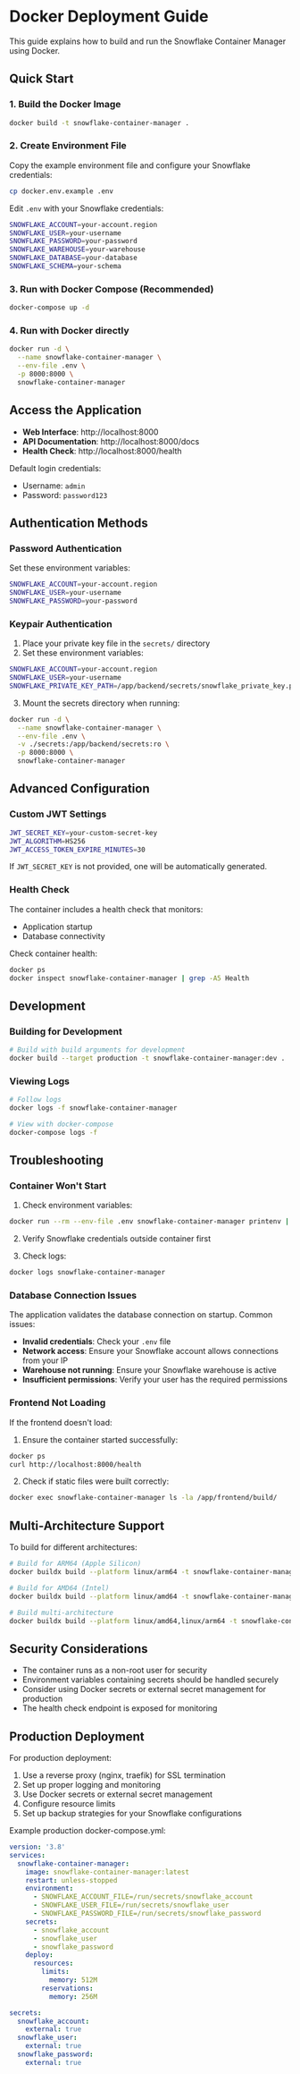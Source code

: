 # Docker Deployment Guide

This guide explains how to build and run the Snowflake Container Manager using Docker.

## Quick Start

### 1. Build the Docker Image

```bash
docker build -t snowflake-container-manager .
```

### 2. Create Environment File

Copy the example environment file and configure your Snowflake credentials:

```bash
cp docker.env.example .env
```

Edit `.env` with your Snowflake credentials:

```bash
SNOWFLAKE_ACCOUNT=your-account.region
SNOWFLAKE_USER=your-username
SNOWFLAKE_PASSWORD=your-password
SNOWFLAKE_WAREHOUSE=your-warehouse
SNOWFLAKE_DATABASE=your-database
SNOWFLAKE_SCHEMA=your-schema
```

### 3. Run with Docker Compose (Recommended)

```bash
docker-compose up -d
```

### 4. Run with Docker directly

```bash
docker run -d \
  --name snowflake-container-manager \
  --env-file .env \
  -p 8000:8000 \
  snowflake-container-manager
```

## Access the Application

- **Web Interface**: http://localhost:8000
- **API Documentation**: http://localhost:8000/docs
- **Health Check**: http://localhost:8000/health

Default login credentials:
- Username: `admin`
- Password: `password123`

## Authentication Methods

### Password Authentication

Set these environment variables:
```bash
SNOWFLAKE_ACCOUNT=your-account.region
SNOWFLAKE_USER=your-username
SNOWFLAKE_PASSWORD=your-password
```

### Keypair Authentication

1. Place your private key file in the `secrets/` directory
2. Set these environment variables:
```bash
SNOWFLAKE_ACCOUNT=your-account.region
SNOWFLAKE_USER=your-username
SNOWFLAKE_PRIVATE_KEY_PATH=/app/backend/secrets/snowflake_private_key.pem
```

3. Mount the secrets directory when running:
```bash
docker run -d \
  --name snowflake-container-manager \
  --env-file .env \
  -v ./secrets:/app/backend/secrets:ro \
  -p 8000:8000 \
  snowflake-container-manager
```

## Advanced Configuration

### Custom JWT Settings

```bash
JWT_SECRET_KEY=your-custom-secret-key
JWT_ALGORITHM=HS256
JWT_ACCESS_TOKEN_EXPIRE_MINUTES=30
```

If `JWT_SECRET_KEY` is not provided, one will be automatically generated.

### Health Check

The container includes a health check that monitors:
- Application startup
- Database connectivity

Check container health:
```bash
docker ps
docker inspect snowflake-container-manager | grep -A5 Health
```

## Development

### Building for Development

```bash
# Build with build arguments for development
docker build --target production -t snowflake-container-manager:dev .
```

### Viewing Logs

```bash
# Follow logs
docker logs -f snowflake-container-manager

# View with docker-compose
docker-compose logs -f
```

## Troubleshooting

### Container Won't Start

1. Check environment variables:
```bash
docker run --rm --env-file .env snowflake-container-manager printenv | grep SNOWFLAKE
```

2. Verify Snowflake credentials outside container first

3. Check logs:
```bash
docker logs snowflake-container-manager
```

### Database Connection Issues

The application validates the database connection on startup. Common issues:

- **Invalid credentials**: Check your `.env` file
- **Network access**: Ensure your Snowflake account allows connections from your IP
- **Warehouse not running**: Ensure your Snowflake warehouse is active
- **Insufficient permissions**: Verify your user has the required permissions

### Frontend Not Loading

If the frontend doesn't load:

1. Ensure the container started successfully:
```bash
docker ps
curl http://localhost:8000/health
```

2. Check if static files were built correctly:
```bash
docker exec snowflake-container-manager ls -la /app/frontend/build/
```

## Multi-Architecture Support

To build for different architectures:

```bash
# Build for ARM64 (Apple Silicon)
docker buildx build --platform linux/arm64 -t snowflake-container-manager:arm64 .

# Build for AMD64 (Intel)
docker buildx build --platform linux/amd64 -t snowflake-container-manager:amd64 .

# Build multi-architecture
docker buildx build --platform linux/amd64,linux/arm64 -t snowflake-container-manager:latest --push .
```

## Security Considerations

- The container runs as a non-root user for security
- Environment variables containing secrets should be handled securely
- Consider using Docker secrets or external secret management for production
- The health check endpoint is exposed for monitoring

## Production Deployment

For production deployment:

1. Use a reverse proxy (nginx, traefik) for SSL termination
2. Set up proper logging and monitoring
3. Use Docker secrets or external secret management
4. Configure resource limits
5. Set up backup strategies for your Snowflake configurations

Example production docker-compose.yml:

```yaml
version: '3.8'
services:
  snowflake-container-manager:
    image: snowflake-container-manager:latest
    restart: unless-stopped
    environment:
      - SNOWFLAKE_ACCOUNT_FILE=/run/secrets/snowflake_account
      - SNOWFLAKE_USER_FILE=/run/secrets/snowflake_user
      - SNOWFLAKE_PASSWORD_FILE=/run/secrets/snowflake_password
    secrets:
      - snowflake_account
      - snowflake_user
      - snowflake_password
    deploy:
      resources:
        limits:
          memory: 512M
        reservations:
          memory: 256M

secrets:
  snowflake_account:
    external: true
  snowflake_user:
    external: true
  snowflake_password:
    external: true
```